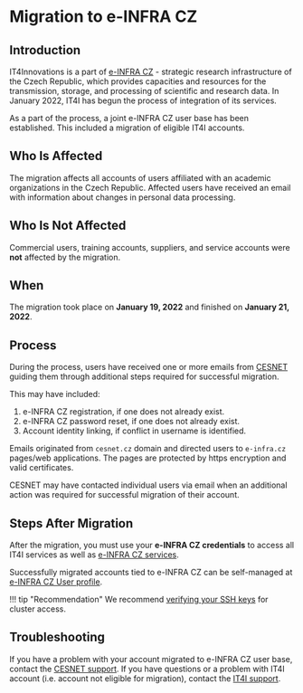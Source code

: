 # Migration to e-INFRA CZ

## Introduction

IT4Innovations is a part of [e-INFRA CZ][1] - strategic research infrastructure of the Czech Republic, which provides capacities and resources for the transmission, storage, and processing of scientific and research data. In January 2022, IT4I has begun the process of integration of its services.

As a part of the process, a joint e-INFRA CZ user base has been established. This included a migration of eligible IT4I accounts.

## Who Is Affected

The migration affects all accounts of users affiliated with an academic organizations in the Czech Republic. Affected users have received an email with information about changes in personal data processing.

## Who Is Not Affected

Commercial users, training accounts, suppliers, and service accounts were **not** affected by the migration.

## When

The migration took place on **January 19, 2022** and finished on **January 21, 2022**.

## Process

During the process, users have received one or more emails from [CESNET][3] guiding them through additional steps required for successful migration.

This may have included:

1. e-INFRA CZ registration, if one does not already exist.
2. e-INFRA CZ password reset, if one does not already exist.
3. Account identity linking, if conflict in username is identified.

Emails originated from `cesnet.cz` domain and directed users to `e-infra.cz` pages/web applications.
The pages are protected by https encryption and valid certificates.

CESNET may have contacted individual users via email when an additional action was required for successful migration of their account.

## Steps After Migration

After the migration, you must use your **e-INFRA CZ credentials** to access all IT4I services as well as [e-INFRA CZ services][5].

Successfully migrated accounts tied to e-INFRA CZ can be self-managed at [e-INFRA CZ User profile][4].

!!! tip "Recommendation"
    We recommend [verifying your SSH keys][6] for cluster access.

## Troubleshooting

If you have a problem with your account migrated to e-INFRA CZ user base, contact the [CESNET support][7].
If you have questions or a problem with IT4I account (i.e. account not eligible for migration), contact the [IT4I support][2].

[1]: https://www.e-infra.cz/en
[2]: mailto:support@it4i.cz
[3]: https://www.cesnet.cz/?lang=en
[4]: https://profile.e-infra.cz/
[5]: https://www.e-infra.cz/en/services
[6]: https://profile.e-infra.cz/profile/settings/sshKeys
[7]: support@cesnet.cz
